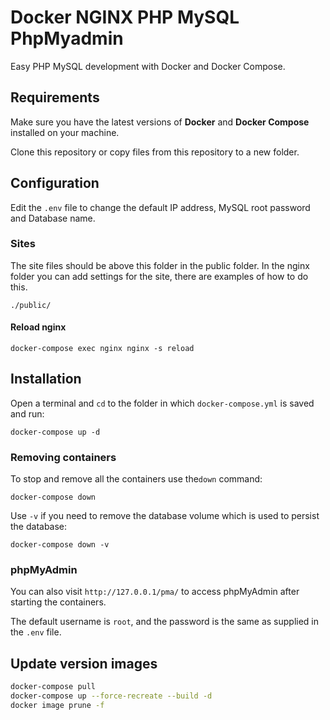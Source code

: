 # Docker NGINX PHP MySQL PhpMyadmin

Easy PHP MySQL development with Docker and Docker Compose.

## Requirements

Make sure you have the latest versions of **Docker** and **Docker Compose** installed on your machine.

Clone this repository or copy files from this repository to a new folder. 

## Configuration

Edit the `.env` file to change the default IP address, MySQL root password and Database name.

### Sites

The site files should be above this folder in the public folder. In the nginx folder you can add settings for the site, there are examples of how to do this.

```
./public/
```
#### Reload nginx

```
docker-compose exec nginx nginx -s reload
```

## Installation

Open a terminal and `cd` to the folder in which `docker-compose.yml` is saved and run:

```
docker-compose up -d
```

### Removing containers

To stop and remove all the containers use the`down` command:

```
docker-compose down
```

Use `-v` if you need to remove the database volume which is used to persist the database:

```
docker-compose down -v
```

### phpMyAdmin

You can also visit `http://127.0.0.1/pma/` to access phpMyAdmin after starting the containers.

The default username is `root`, and the password is the same as supplied in the `.env` file.


## Update version images
```sh
docker-compose pull
docker-compose up --force-recreate --build -d
docker image prune -f
```
